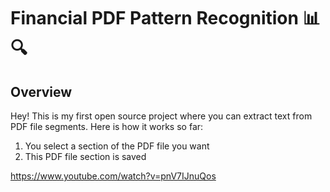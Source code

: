 # Financial PDF Pattern Recognition 📊🔍

## Overview
Hey! This is my first open source project where you can extract text from PDF file segments. Here is how it works so far:
1. You select a section of the PDF file you want
2. This PDF file section is saved

https://www.youtube.com/watch?v=pnV7IJnuQos


